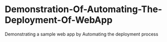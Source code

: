 # Demonstration-Of-Automating-The-Deployment-Of-WebApp
Demonstrating a sample web app by Automating the deployment process
